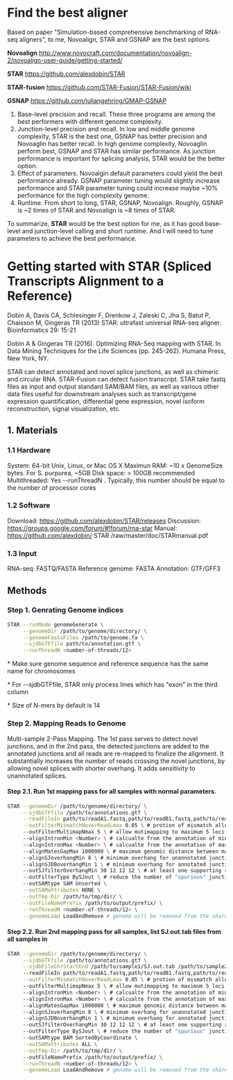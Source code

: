 # Find the best aligner

Based on paper "Simulation-based comprehensive benchmarking of RNA-seq aligners", to me, Novoalign, STAR and GSNAP are the best options. 

**Novoalign**
http://www.novocraft.com/documentation/novoalign-2/novoalign-user-guide/getting-started/

**STAR**
https://github.com/alexdobin/STAR

**STAR-fusion**
https://github.com/STAR-Fusion/STAR-Fusion/wiki

**GSNAP**
https://github.com/juliangehring/GMAP-GSNAP

1. Base-level precision and recall. These three programs are among the best performers with different genome complexity.
2. Junction-level precision and recall. In low and middle genome complexity, STAR is the best one, GSNAP has better precision and Novoaglin has better recall. In high genome complexity, Novoaglin perform best, GSNAP and STAR has similar performance. As junction performance is important for splicing analysis, STAR would be the better option.
3. Effect of parameters. Novoalgin default parameters could yield the best performance already. GSNAP parameter tuning would slightly increase performance and STAR parameter tuning could increase maybe ~10% performance for the high complexity genome. 
4. Runtime. From short to long, STAR, GSNAP, Novoalign. Roughly, GSNAP is ~2 times of STAR and Novoalign is ~8 times of STAR.

To summarize, **STAR** would be the best option for me, as it has good base-level and junction-level calling and short runtime. And I will need to tune parameters to achieve the best performance. 

# Getting started with STAR (Spliced Transcripts Alignment to a Reference)

Dobin A, Davis CA, Schlesinger F, Drenkow J, Zaleski C, Jha S, Batut P, Chaisson M, Gingeras TR (2013) STAR: ultrafast universal RNA-seq aligner. Bioinformatics 29: 15-21

Dobin A & Gingeras TR (2016). Optimizing RNA-Seq mapping with STAR. In Data Mining Techniques for the Life Sciences (pp. 245-262). Humana Press, New York, NY.

STAR can detect annotated and novel splice junctions, as well as chimeric and circular RNA. STAR-Fusion can detect fusion transcript. STAR take fastq files as input and output standard SAM/BAM files, as well as various other data files useful for downstream analyses such as transcript/gene expression quantification, differential gene expression, novel isoform reconstruction, signal visualization, etc. 

## 1. Materials
### 1.1 Hardware
System: 64-bit Unix, Linux, or Mac OS X
Maximun RAM: ~10 x GenomeSize bytes. For S. purpurea, ~5GB
Disk space: > 100GB recommended
Multithreaded: Yes --runThreadN <number-of-threads>. Typically, this number should be equal to the number of processor cores

### 1.2 Software
Download: https://github.com/alexdobin/STAR/releases
Discussion: https://groups.google.com/forum/#!forum/rna-star
Manual: https://github.com/alexdobin/ STAR /raw/master/doc/STARmanual.pdf

### 1.3 Input
RNA-seq: FASTQ/FASTA
Reference genome: FASTA
Annotation: GTF/GFF3

## Methods
### Step 1. Genrating Genome indices
```sh
STAR --runMode genomeGenerate \
     --genomeDir /path/to/genome/directory/ \
     --genomeFastaFiles /path/to/genome.fa \
     --sjdbGTFfile path/to/annotation.gtf \
     --runThreadN <number-of-threads/12>
```
\* Make sure genome sequence and reference sequence has the same name for chromosomes

\* For --sjdbGTFfile, STAR only process lines which has "exon" in the third column

\* Size of N-mers by default is 14

### Step 2. Mapping Reads to Genome
Multi-sample 2-Pass Mapping. The 1st pass serves to detect novel junctions, and in the 2nd pass, the detected junctions are added to the annotated junctions and all reads are re-mapped to finalize the alignment. It substantially increases the number of reads crossing the novel junctions, by allowing novel splices with shorter overhang. It adds sensitivity to unannotated splices. 
#### Step 2.1. Run 1st mapping pass for all samples with normal parameters.
```sh
STAR --genomeDir /path/to/genome/directory/ \
     --sjdbGTFfile /path/to/annotations.gtf \
     --readFileIn path/to/readA1.fastq,path/to/readB1.fastq,path/to/readC1.fastq... path/to/readA2.fastq,path/to/readB2.fastq,path/to/readC2.fastq... \
     --outFilterMismatchNoverReadLmax 0.05 \ # protion of mismatch allowed for the mapped reads
     --outFilterMultimapNmax 5 \ # allow mutimapping to maximum 5 loci
     --alignIntronMin <Number> \ # calcualte from the annotation of minimum intron size and use it as a guide for this parameter
     --alignIntronMax <Number> \ # calcualte from the annotation of maximum intron size and use it as a guide for this parameter
     --alignMatesGapMax 1000000 \ # maximum genomic distance between mates, need to be larger than --alignIntronMax
     --alignSJoverhangMin 8 \ # minimum overhang for unannotated junctions
     --alignSJDBoverhangMin 1 \ # minimum overhang for annotated junctions
     --outSJfilterOverhangMin 30 12 12 12 \ # at least one supporting read has a large enough overhang >= 15 for noncanonical and 8 for unannotated canonical motifs, default was 30 12 12 12
     --outFilterType BySJout \ # reduce the number of "spurious" junctions
     --outSAMtype SAM Unsorted \
     --outSAMattributes NONE \
     --outTmp-Dir /path/to/tmp/dir/ \
     --outFileNamePrefix /path/to/output/prefix/ \
     --runThreadN <number-of-threads/12> \
     --genomeLoad LoadAndRemove # genome will be removed from the shared memory once all STAR jobs using it exit
```

#### Step 2.2. Run 2nd mapping pass for all samples, list SJ.out.tab files from all samples in 
```sh
STAR --genomeDir /path/to/genome/directory/ \
     --sjdbGTFfile /path/to/annotations.gtf \
     --sjdbFileChrStartEnd /path/to/sample1/SJ.out.tab /path/to/sample2/SJ.out.tab ...
     --readFileIn path/to/readA1.fastq,path/to/readB1.fastq,path/to/readC1.fastq,... path/to/readA2.fastq,path/to/readB2.fastq,path/to/readC2.fastq,... \
     --outFilterMismatchNoverReadLmax 0.05 \ # protion of mismatch allowed for the mapped reads
     --outFilterMultimapNmax 5 \ # allow mutimapping to maximum 5 loci
     --alignIntronMin <Number> \ # calcualte from the annotation of minimum intron size and use it as a guide for this parameter
     --alignIntronMax <Number> \ # calcualte from the annotation of maximum intron size and use it as a guide for this parameter
     --alignMatesGapMax 1000000 \ # maximum genomic distance between mates, need to be larger than --alignIntronMax
     --alignSJoverhangMin 8 \ # minimum overhang for unannotated junctions
     --alignSJDBoverhangMin 1 \ # minimum overhang for annotated junctions
     --outSJfilterOverhangMin 30 12 12 12 \ # at least one supporting read has a large enough overhang >= 15 for noncanonical and 8 for unannotated canonical motifs, default was 30 12 12 12
     --outFilterType BySJout \ # reduce the number of "spurious" junctions
     --outSAMtype BAM SortedByCoordinate \
     --outSAMattributes ALL \
     --outTmp-Dir /path/to/tmp/dir/ \ 
     --outFileNamePrefix /path/to/output/prefix/ \
     --runThreadN <number-of-threads/12> \
     --genomeLoad LoadAndRemove # genome will be removed from the shared memory once all STAR jobs using it exit
```

